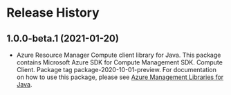 # Release History

## 1.0.0-beta.1 (2021-01-20)

- Azure Resource Manager Compute client library for Java. This package contains Microsoft Azure SDK for Compute Management SDK. Compute Client. Package tag package-2020-10-01-preview. For documentation on how to use this package, please see [Azure Management Libraries for Java](https://aka.ms/azsdk/java/mgmt).
